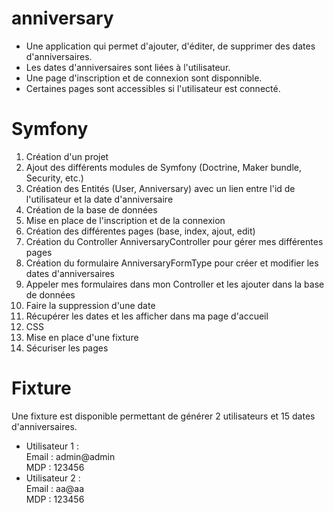 # anniversary
 
- Une application qui permet d'ajouter, d'éditer, de supprimer des dates d'anniversaires.
- Les dates d'anniversaires sont liées à l'utilisateur.
- Une page d'inscription et de connexion sont disponnible.
- Certaines pages sont accessibles si l'utilisateur est connecté.
  
# Symfony
1. Création d'un projet
2. Ajout des différents modules de Symfony (Doctrine, Maker bundle, Security, etc.)
3. Création des Entités (User, Anniversary) avec un lien entre l'id de l'utilisateur et la date d'anniversaire
4. Création de la base de données
5. Mise en place de l'inscription et de la connexion
6. Création des différentes pages (base, index, ajout, edit)
7. Création du Controller AnniversaryController pour gérer mes différentes pages
8. Création du formulaire AnniversaryFormType pour créer et modifier les dates d'anniversaires
9. Appeler mes formulaires dans mon Controller et les ajouter dans la base de données
10. Faire la suppression d'une date
11. Récupérer les dates et les afficher dans ma page d'accueil
12. CSS
13. Mise en place d'une fixture
14. Sécuriser les pages

# Fixture
Une fixture est disponible permettant de générer 2 utilisateurs et 15 dates d'anniversaires.
- Utilisateur 1 :  
Email : admin@admin  
MDP : 123456
- Utilisateur 2 :  
Email : aa@aa  
MDP : 123456

